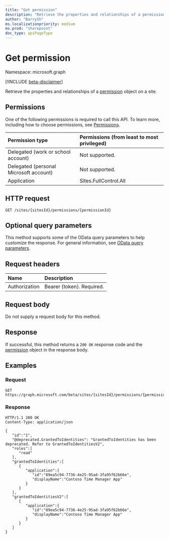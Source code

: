 ```yaml
---
title: "Get permission"
description: "Retrieve the properties and relationships of a permission object on a site."
author: "BarrySh"
ms.localizationpriority: medium
ms.prod: "sharepoint"
doc_type: apiPageType
---
```


# Get permission
Namespace: microsoft.graph

[!INCLUDE [beta-disclaimer](../../includes/beta-disclaimer.md)]

Retrieve the properties and relationships of a [permission](../resources/permission.md) object on a site.

## Permissions
One of the following permissions is required to call this API. To learn more, including how to choose permissions, see [Permissions](/graph/permissions-reference).

|Permission type                        | Permissions (from least to most privileged)
|:--------------------------------------|:-------------------------------------
|Delegated (work or school account)     | Not supported.
|Delegated (personal Microsoft account) | Not supported.
|Application                            | Sites.FullControl.All

## HTTP request

<!-- {
  "blockType": "ignored"
}
-->
``` http
GET /sites/{sitesId}/permissions/{permissionId}
```

## Optional query parameters
This method supports some of the OData query parameters to help customize the response. For general information, see [OData query parameters](/graph/query-parameters).

## Request headers
|Name|Description|
|:---|:---|
|Authorization|Bearer {token}. Required.|

## Request body
Do not supply a request body for this method.

## Response

If successful, this method returns a `200 OK` response code and the [permission](../resources/permission.md) object in the response body.

## Examples

### Request

<!-- {
  "blockType": "request",
  "name": "get_permission"
}
-->
``` http
GET https://graph.microsoft.com/beta/sites/{sitesId}/permissions/{permissionId}
```
### Response

<!-- {
  "blockType": "response",
  "truncated": true,
  "@odata.type": "microsoft.graph.permission"
}
-->
``` http
HTTP/1.1 200 OK
Content-Type: application/json

{
   "id":"1",
   "@deprecated.GrantedToIdentities": "GrantedToIdentities has been deprecated. Refer to GrantedToIdentitiesV2",
   "roles":[
      "read"
   ],
   "grantedToIdentities":[
      {
         "application":{
            "id":"89ea5c94-7736-4e25-95ad-3fa95f62b66e",
            "displayName":"Contoso Time Manager App"
         }
      }
   ],
   "grantedToIdentitiesV2":[
      {
         "application":{
            "id":"89ea5c94-7736-4e25-95ad-3fa95f62b66e",
            "displayName":"Contoso Time Manager App"
         }
      }
   ]
}
```

<!-- {
  "type": "#page.annotation",
  "section": "documentation",
  "tocPath": "Sites/Permissions/Get site permission"
} -->
